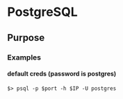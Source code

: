 # PostgreSQL
## Purpose
### Examples
#### default creds (password is postgres)
```
$> psql -p $port -h $IP -U postgres
```
